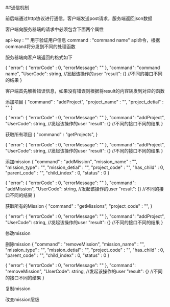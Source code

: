 
##通信机制

前后端通过http协议进行通信，客户端发送post请求，服务端返回json数据

客户端向服务器端的请求中必须包含下面两个属性

api-key : ""                 用于验证用户信息
command : "command name"     api命令，根据command将分发到不同的处理函数

服务器端向客户端返回的格式如下

{
    "error": {
        "errorCode" : 0,
        "errorMessage": ""
    },
    "command": "command name",
    "UserCode": string,      //发起该操作的user
    "result": {}             //不同的接口不同的结果
}

客户端首先解析错误信息，如果没有错误则根据将result的内容转发到对应的函数


添加项目
{
    "command" : "addProject",
    "project_name" : "",
    "project_detial" : ""
}

{
    "error": {
        "errorCode" : 0,
        "errorMessage": ""
    },
    "command": "addProject",
    "UserCode": string,      //发起该操作的user
    "result": {}             //不同的接口不同的结果
}

获取所有项目
{
    "command" : "getProjects",
}

{
    "error": {
        "errorCode" : 0,
        "errorMessage": ""
    },
    "command": "addProject",
    "UserCode": string,      //发起该操作的user
    "result": {}             //不同的接口不同的结果
}

添加mission
{
    "command" : "addMission",
    "mission_name" : "",
    "mission_type" : "",
    "mission_detial" : "",
    "project_code" : "",
    "has_child" : 0,
    "parent_code" : "",
    "child_index" : 0,
    "status" : 0
}

{
    "error": {
        "errorCode" : 0,
        "errorMessage": ""
    },
    "command": "addMission",
    "UserCode": string,      //发起该操作的user
    "result": {}             //不同的接口不同的结果
}

获取所有的Mission
{
    "command" : "getMissions",
    "project_code" : "",
}

{
    "error": {
        "errorCode" : 0,
        "errorMessage": ""
    },
    "command": "addProject",
    "UserCode": string,      //发起该操作的user
    "result": {}             //不同的接口不同的结果
}


修改mission



删除mission
{
    "command" : "removeMission",
    "mission_name" : "",
    "mission_type" : "",
    "mission_detial" : "",
    "project_code" : "",
    "has_child" : 0,
    "parent_code" : "",
    "child_index" : 0,
    "status" : 0
}

{
    "error": {
        "errorCode" : 0,
        "errorMessage": ""
    },
    "command": "removeMission",
    "UserCode": string,      //发起该操作的user
    "result": {}             //不同的接口不同的结果
}

复制mission

改变mission层级



